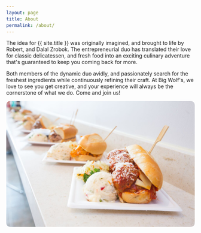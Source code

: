```yaml
---
layout: page
title: About
permalink: /about/
---
```


The idea for {{ site.title }} was originally imagined, and brought to life by Robert, and Dalal Zrobok. The entrepreneurial duo has translated their love for classic delicatessen, and fresh food into an exciting culinary adventure that's guaranteed to keep you coming back for more.

Both members of the dynamic duo avidly, and passionately search for the freshest ingredients while continuously refining their craft. At Big Wolf's, we love to see you get creative, and your experience will always be the cornerstone of what we do. Come and join us!

<div class="pure-u-1-1" style="margin-bottom:10px;margin-top:10px">
  <a href="/assets/img/menu-banner-1.jpg"><img style="border-radius: 10px;margin-bottom:10px" src="/assets/img/menu-banner-1.jpg" class="pure-img shrink-5-pct"/></a>
</div>
